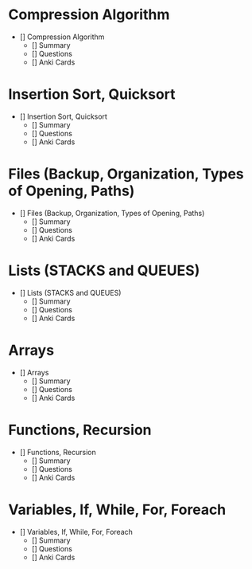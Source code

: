 # Compression Algorithm
- [] Compression Algorithm
    - [] Summary
    - [] Questions
    - [] Anki Cards

# Insertion Sort, Quicksort
- [] Insertion Sort, Quicksort
    - [] Summary
    - [] Questions
    - [] Anki Cards

# Files (Backup, Organization, Types of Opening, Paths)
- [] Files (Backup, Organization, Types of Opening, Paths)
    - [] Summary
    - [] Questions
    - [] Anki Cards

# Lists (STACKS and QUEUES)
- [] Lists (STACKS and QUEUES)
    - [] Summary
    - [] Questions
    - [] Anki Cards

# Arrays
- [] Arrays
    - [] Summary
    - [] Questions
    - [] Anki Cards

# Functions, Recursion
- [] Functions, Recursion
    - [] Summary
    - [] Questions
    - [] Anki Cards

# Variables, If, While, For, Foreach
- [] Variables, If, While, For, Foreach
    - [] Summary
    - [] Questions
    - [] Anki Cards